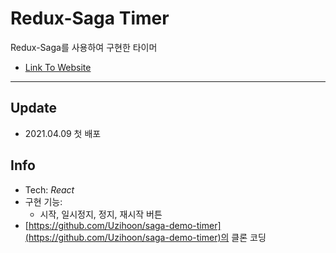 # Redux-Saga Timer
Redux-Saga를 사용하여 구현한 타이머
* [Link To Website](https://redux-saga-timer-seuha516.netlify.app/)

---

## Update
- 2021.04.09 첫 배포

## Info
* Tech: *React*
* 구현 기능:
  * 시작, 일시정지, 정지, 재시작 버튼
* [https://github.com/Uzihoon/saga-demo-timer](https://github.com/Uzihoon/saga-demo-timer)의 클론 코딩


